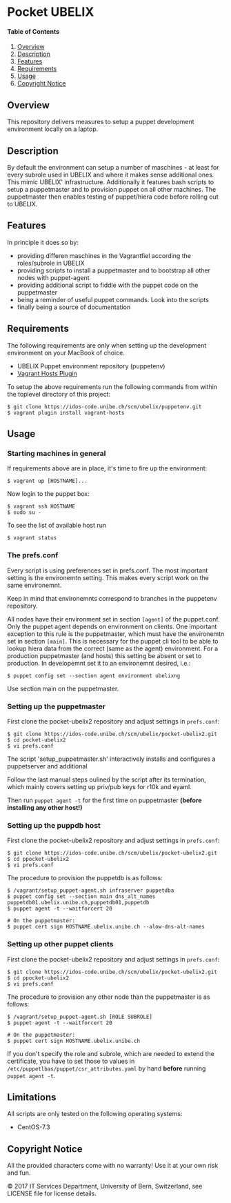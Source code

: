 # Pocket UBELIX

#### Table of Contents

1. [Overview](#overview)
1. [Description](#description)
1. [Features](#features)
1. [Requirements](#requirements)
1. [Usage](#usage)
1. [Copyright Notice](#copyright-notice)

## Overview

This repository delivers measures to setup a puppet development environment locally on a laptop.

## Description

By default the environment can setup a number of maschines - at least for every subrole used in
UBELIX and where it makes sense additional ones. This mimic UBELIX' infrastructure. Additionally
it features bash scripts to setup a puppetmaster and to provision puppet on all other machines.
The puppetmaster then enables testing of puppet/hiera code before rolling out to UBELIX.

## Features

In principle it does so by:

* providing differen maschines in the Vagrantfiel according the roles/subrole in UBELIX
* providing scripts to install a puppetmaster and to bootstrap all other nodes with puppet-agent
* providing additional script to fiddle with the puppet code on the puppetmaster
* being a reminder of useful puppet commands. Look into the scripts
* finally being a source of documentation

## Requirements

The following requirements are only when setting up the development environment on your MacBook of choice.

* UBELIX Puppet environment repository (puppetenv)
* [Vagrant Hosts Plugin](https://github.com/adrienthebo/vagrant-hosts)

To setup the above requirements run the following commands from within the toplevel directory of this project:

    $ git clone https://idos-code.unibe.ch/scm/ubelix/puppetenv.git
    $ vagrant plugin install vagrant-hosts

## Usage

### Starting machines in general

If requirements above are in place, it's time to fire up the environment:

    $ vagrant up [HOSTNAME]...

Now login to the puppet box:

    $ vagrant ssh HOSTNAME
    $ sudo su -

To see the list of available host run

    $ vagrant status

### The prefs.conf

Every script is using preferences set in prefs.conf. The most important setting is
the environemtn setting. This makes every script work on the same environemnt.

Keep in mind that environemnts correspond to branches in the puppetenv repository.

All nodes have their environment set in section `[agent]` of the puppet.conf. Only
the puppet agent depends on environment on clients. One important exception to this
rule is the puppetmaster, which must have the environemtn set in section `[main]`.
This is necessary for the puppet cli tool to be able to lookup hiera data from
the correct (same as the agent) environment. For a production puppetmaster (and
hosts) this setting be absent or set to production. In developemnt set it to an
environemnt desired, i.e.:

    $ puppet config set --section agent environment ubelixng

Use section main on the puppetmaster.


### Setting up the puppetmaster

First clone the pocket-ubelix2 repository and adjust settings in `prefs.conf`:

    $ git clone https://idos-code.unibe.ch/scm/ubelix/pocket-ubelix2.git
    $ cd pocket-ubelix2
    $ vi prefs.conf

The script 'setup_puppetmaster.sh' interactively installs and configures
a puppetserver and additional

Follow the last manual steps oulined by the script after its termination, which
mainly covers setting up priv/pub keys for r10k and eyaml.

Then run `puppet agent -t` for the first time on puppetmaster **(before installing any other host!)**

### Setting up the puppdb host

First clone the pocket-ubelix2 repository and adjust settings in `prefs.conf`:

    $ git clone https://idos-code.unibe.ch/scm/ubelix/pocket-ubelix2.git
    $ cd ppocket-ubelix2
    $ vi prefs.conf


The procedure to provision the puppetdb is as follows:

    $ /vagrant/setup_puppet-agent.sh infraserver puppetdba
    $ puppet config set --section main dns_alt_names puppetdb01.ubelix.unibe.ch,puppetdb01,puppetdb
    $ puppet agent -t --waitforcert 20

    # On the puppetmaster:
    $ puppet cert sign HOSTNAME.ubelix.unibe.ch --alow-dns-alt-names


### Setting up other puppet clients

First clone the pocket-ubelix2 repository and adjust settings in `prefs.conf`:

    $ git clone https://idos-code.unibe.ch/scm/ubelix/pocket-ubelix2.git
    $ cd ppocket-ubelix2
    $ vi prefs.conf


The procedure to provision any other node than the puppetmaster is as follows:

    $ /vagrant/setup_puppet-agent.sh [ROLE SUBROLE]
    $ puppet agent -t --waitforcert 20

    # On the puppetmaster:
    $ puppet cert sign HOSTNAME.ubelix.unibe.ch

If you don't specify the role and subrole, which are needed to extend
the certificate, you have to set those to values in `/etc/puppetlbas/puppet/csr_attributes.yaml`
by hand **before** running `puppet agent -t`.

## Limitations

All scripts are only tested on the following operating systems:

* CentOS-7.3

## Copyright Notice

All the provided characters come with no warranty! Use it at your own risk and fun.

© 2017 IT Services Department, University of Bern, Switzerland, see LICENSE file for license details.


